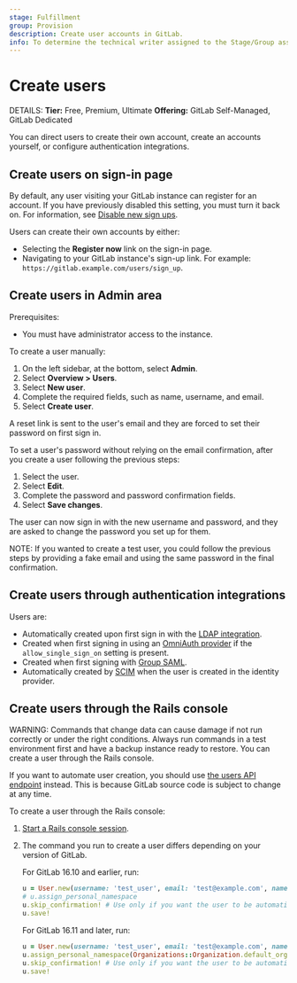 ```yaml
---
stage: Fulfillment
group: Provision
description: Create user accounts in GitLab.
info: To determine the technical writer assigned to the Stage/Group associated with this page, see https://handbook.gitlab.com/handbook/product/ux/technical-writing/#assignments
---
```


# Create users

DETAILS:
**Tier:** Free, Premium, Ultimate
**Offering:** GitLab Self-Managed, GitLab Dedicated

You can direct users to create their own account, create an accounts yourself, or configure authentication integrations.

## Create users on sign-in page

By default, any user visiting your GitLab instance can register for an account. If you have previously disabled this setting, you must turn it back on. For information, see [Disable new sign ups](../../../administration/settings/sign_up_restrictions.md#disable-new-sign-ups).

Users can create their own accounts by either:

- Selecting the **Register now** link on the sign-in page.
- Navigating to your GitLab instance's sign-up link. For example: `https://gitlab.example.com/users/sign_up`.

## Create users in Admin area

Prerequisites:

- You must have administrator access to the instance.

To create a user manually:

1. On the left sidebar, at the bottom, select **Admin**.
1. Select **Overview > Users**.
1. Select **New user**.
1. Complete the required fields, such as name, username, and email.
1. Select **Create user**.

A reset link is sent to the user's email and they are forced to set their
password on first sign in.

To set a user's password without relying on the email confirmation, after you
create a user following the previous steps:

1. Select the user.
1. Select **Edit**.
1. Complete the password and password confirmation fields.
1. Select **Save changes**.

The user can now sign in with the new username and password, and they are asked
to change the password you set up for them.

NOTE:
If you wanted to create a test user, you could follow the previous steps
by providing a fake email and using the same password in the final confirmation.

## Create users through authentication integrations

Users are:

- Automatically created upon first sign in with the [LDAP integration](../../../administration/auth/ldap/index.md).
- Created when first signing in using an [OmniAuth provider](../../../integration/omniauth.md) if
  the `allow_single_sign_on` setting is present.
- Created when first signing with [Group SAML](../../group/saml_sso/index.md).
- Automatically created by [SCIM](../../group/saml_sso/scim_setup.md) when the user is created in
  the identity provider.

## Create users through the Rails console

WARNING:
Commands that change data can cause damage if not run correctly or under the right conditions. Always run commands in a test environment first and have a backup instance ready to restore.
You can create a user through the Rails console.

If you want to automate user creation, you should use [the users API endpoint](../../../api/users.md#create-a-user) instead. This is because GitLab source code is subject to change at any time.

To create a user through the Rails console:

1. [Start a Rails console session](../../../administration/operations/rails_console.md#starting-a-rails-console-session).
1. The command you run to create a user differs depending on your version of GitLab.

   For GitLab 16.10 and earlier, run:

   ```ruby
   u = User.new(username: 'test_user', email: 'test@example.com', name: 'Test User', password: 'password', password_confirmation: 'password')
   # u.assign_personal_namespace
   u.skip_confirmation! # Use only if you want the user to be automatically confirmed. If you do not use this, the user receives a confirmation email.
   u.save!
   ```

   For GitLab 16.11 and later, run:

   ```ruby
   u = User.new(username: 'test_user', email: 'test@example.com', name: 'Test User', password: 'password', password_confirmation: 'password')
   u.assign_personal_namespace(Organizations::Organization.default_organization)
   u.skip_confirmation! # Use only if you want the user to be automatically confirmed. If you do not use this, the user receives a confirmation email.
   u.save!
   ```
